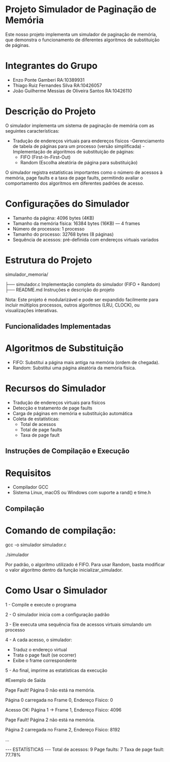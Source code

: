 
# Projeto Simulador de Paginação de Memória

Este nosso projeto implementa um simulador de paginação de memória, que demonstra o funcionamento de diferentes algoritmos de substituição de páginas.

# Integrantes do Grupo

- Enzo Ponte Gamberi RA:10389931
- Thiago Ruiz Fernandes Silva RA:10426057
- João Guilherme Messias de Oliveira Santos RA:10426110
 
# Descrição do Projeto

O simulador implementa um sistema de paginação de memória com as seguintes características:
- Tradução de endereços virtuais para endereços físicos
-Gerenciamento de tabela de páginas para um processo (versão simplificada)
-Implementação de algoritmos de substituição de páginas:
  - FIFO (First-In-First-Out)
  - Random (Escolha aleatória de página para substituição)

O simulador registra estatísticas importantes como o número de acessos à memória, page faults e a taxa de page faults, permitindo avaliar o comportamento dos algoritmos em diferentes padrões de acesso.

# Configurações do Simulador

- Tamanho da página: 4096 bytes (4KB)
- Tamanho da memória física: 16384 bytes (16KB) — 4 frames
- Número de processos: 1 processo
- Tamanho do processo: 32768 bytes (8 páginas)
- Sequência de acessos: pré-definida com endereços virtuais variados

# Estrutura do Projeto

simulador_memoria/

├── simulador.c
Implementação completa do simulador (FIFO + Random)
├── README.md
Instruções e descrição do projeto

Nota: Este projeto é modularizável e pode ser expandido facilmente para incluir múltiplos processos, outros algoritmos (LRU, CLOCK), ou visualizações interativas.

## Funcionalidades Implementadas
# Algoritmos de Substituição

- FIFO: Substitui a página mais antiga na memória (ordem de chegada).
- Random: Substitui uma página aleatória da memória física.

# Recursos do Simulador

- Tradução de endereços virtuais para físicos
- Detecção e tratamento de page faults
- Carga de páginas em memória e substituição automática
- Coleta de estatísticas:
  - Total de acessos
  - Total de page faults
  - Taxa de page fault

## Instruções de Compilação e Execução
# Requisitos

- Compilador GCC
- Sistema Linux, macOS ou Windows com suporte a rand() e time.h

## Compilação
# Comando de compilação:

gcc -o simulador simulador.c

./simulador

Por padrão, o algoritmo utilizado é FIFO. Para usar Random, basta modificar o valor algoritmo dentro da função inicializar_simulador.

# Como Usar o Simulador

1 - Compile e execute o programa

2 - O simulador inicia com a configuração padrão

3 - Ele executa uma sequência fixa de acessos virtuais simulando um processo

4 - A cada acesso, o simulador:
  - Traduz o endereço virtual
  - Trata o page fault (se ocorrer)
  - Exibe o frame correspondente
    
5 - Ao final, imprime as estatísticas da execução

#Exemplo de Saída

Page Fault! Página 0 não está na memória.

Página 0 carregada no Frame 0, Endereço Físico: 0

Acesso OK: Página 1 -> Frame 1, Endereço Físico: 4096

Page Fault! Página 2 não está na memória.

Página 2 carregada no Frame 2, Endereço Físico: 8192

...

--- ESTATÍSTICAS ---
Total de acessos: 9
Page faults: 7
Taxa de page fault: 77.78%
